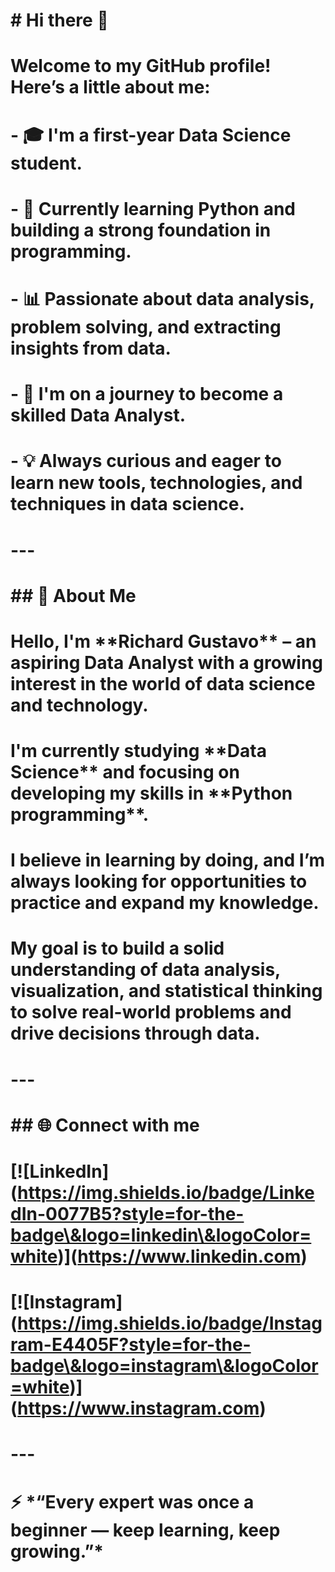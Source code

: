 # \# Hi there 👋

# 

# Welcome to my GitHub profile! Here’s a little about me:

# 

# \- 🎓 I'm a first-year Data Science student.

# \- 🐍 Currently learning Python and building a strong foundation in programming.

# \- 📊 Passionate about data analysis, problem solving, and extracting insights from data.

# \- 🚀 I'm on a journey to become a skilled Data Analyst.

# \- 💡 Always curious and eager to learn new tools, technologies, and techniques in data science.

# 

# ---

# 

# \## 📌 About Me

# 

# Hello, I'm \*\*Richard Gustavo\*\* – an aspiring Data Analyst with a growing interest in the world of data science and technology.  

# I'm currently studying \*\*Data Science\*\* and focusing on developing my skills in \*\*Python programming\*\*.

# 

# I believe in learning by doing, and I’m always looking for opportunities to practice and expand my knowledge.  

# My goal is to build a solid understanding of data analysis, visualization, and statistical thinking to solve real-world problems and drive decisions through data.

# 

# ---

# 

# \## 🌐 Connect with me

# 

# \[!\[LinkedIn](https://img.shields.io/badge/LinkedIn-0077B5?style=for-the-badge\&logo=linkedin\&logoColor=white)](https://www.linkedin.com)  

# \[!\[Instagram](https://img.shields.io/badge/Instagram-E4405F?style=for-the-badge\&logo=instagram\&logoColor=white)](https://www.instagram.com)

# 

# ---

# 

# ⚡ \*“Every expert was once a beginner — keep learning, keep growing.”\*

